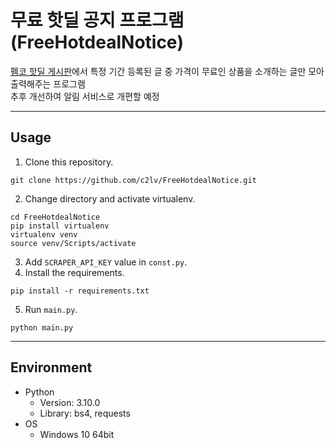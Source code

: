 #  무료 핫딜 공지 프로그램(FreeHotdealNotice)
[펨코 핫딜 게시판](https://www.fmkorea.com/hotdeal)에서 특정 기간 등록된 글 중 가격이 무료인 상품을 소개하는 글만 모아 출력해주는 프로그램  
추후 개선하여 알림 서비스로 개편할 예정

---
## Usage
1. Clone this repository.
```git bash
git clone https://github.com/c2lv/FreeHotdealNotice.git
```
2. Change directory and activate virtualenv.
```git bash
cd FreeHotdealNotice
pip install virtualenv
virtualenv venv
source venv/Scripts/activate
```
3. Add `SCRAPER_API_KEY` value in `const.py`.
4. Install the requirements.
```git bash
pip install -r requirements.txt
```
5. Run `main.py`.
```git bash
python main.py
```
---
## Environment
- Python
  - Version: 3.10.0
  - Library: bs4, requests
- OS
  - Windows 10 64bit